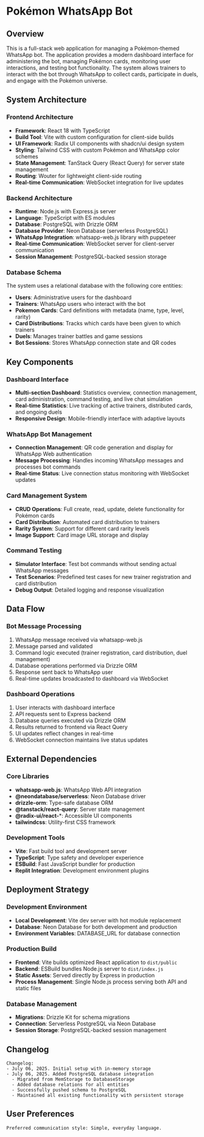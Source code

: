 # Pokémon WhatsApp Bot

## Overview

This is a full-stack web application for managing a Pokémon-themed WhatsApp bot. The application provides a modern dashboard interface for administering the bot, managing Pokémon cards, monitoring user interactions, and testing bot functionality. The system allows trainers to interact with the bot through WhatsApp to collect cards, participate in duels, and engage with the Pokémon universe.

## System Architecture

### Frontend Architecture
- **Framework**: React 18 with TypeScript
- **Build Tool**: Vite with custom configuration for client-side builds
- **UI Framework**: Radix UI components with shadcn/ui design system
- **Styling**: Tailwind CSS with custom Pokémon and WhatsApp color schemes
- **State Management**: TanStack Query (React Query) for server state management
- **Routing**: Wouter for lightweight client-side routing
- **Real-time Communication**: WebSocket integration for live updates

### Backend Architecture
- **Runtime**: Node.js with Express.js server
- **Language**: TypeScript with ES modules
- **Database**: PostgreSQL with Drizzle ORM
- **Database Provider**: Neon Database (serverless PostgreSQL)
- **WhatsApp Integration**: whatsapp-web.js library with puppeteer
- **Real-time Communication**: WebSocket server for client-server communication
- **Session Management**: PostgreSQL-backed session storage

### Database Schema
The system uses a relational database with the following core entities:
- **Users**: Administrative users for the dashboard
- **Trainers**: WhatsApp users who interact with the bot
- **Pokemon Cards**: Card definitions with metadata (name, type, level, rarity)
- **Card Distributions**: Tracks which cards have been given to which trainers
- **Duels**: Manages trainer battles and game sessions
- **Bot Sessions**: Stores WhatsApp connection state and QR codes

## Key Components

### Dashboard Interface
- **Multi-section Dashboard**: Statistics overview, connection management, card administration, command testing, and live chat simulation
- **Real-time Statistics**: Live tracking of active trainers, distributed cards, and ongoing duels
- **Responsive Design**: Mobile-friendly interface with adaptive layouts

### WhatsApp Bot Management
- **Connection Management**: QR code generation and display for WhatsApp Web authentication
- **Message Processing**: Handles incoming WhatsApp messages and processes bot commands
- **Real-time Status**: Live connection status monitoring with WebSocket updates

### Card Management System
- **CRUD Operations**: Full create, read, update, delete functionality for Pokémon cards
- **Card Distribution**: Automated card distribution to trainers
- **Rarity System**: Support for different card rarity levels
- **Image Support**: Card image URL storage and display

### Command Testing
- **Simulator Interface**: Test bot commands without sending actual WhatsApp messages
- **Test Scenarios**: Predefined test cases for new trainer registration and card distribution
- **Debug Output**: Detailed logging and response visualization

## Data Flow

### Bot Message Processing
1. WhatsApp message received via whatsapp-web.js
2. Message parsed and validated
3. Command logic executed (trainer registration, card distribution, duel management)
4. Database operations performed via Drizzle ORM
5. Response sent back to WhatsApp user
6. Real-time updates broadcasted to dashboard via WebSocket

### Dashboard Operations
1. User interacts with dashboard interface
2. API requests sent to Express backend
3. Database queries executed via Drizzle ORM
4. Results returned to frontend via React Query
5. UI updates reflect changes in real-time
6. WebSocket connection maintains live status updates

## External Dependencies

### Core Libraries
- **whatsapp-web.js**: WhatsApp Web API integration
- **@neondatabase/serverless**: Neon Database driver
- **drizzle-orm**: Type-safe database ORM
- **@tanstack/react-query**: Server state management
- **@radix-ui/react-***: Accessible UI components
- **tailwindcss**: Utility-first CSS framework

### Development Tools
- **Vite**: Fast build tool and development server
- **TypeScript**: Type safety and developer experience
- **ESBuild**: Fast JavaScript bundler for production
- **Replit Integration**: Development environment plugins

## Deployment Strategy

### Development Environment
- **Local Development**: Vite dev server with hot module replacement
- **Database**: Neon Database for both development and production
- **Environment Variables**: DATABASE_URL for database connection

### Production Build
- **Frontend**: Vite builds optimized React application to `dist/public`
- **Backend**: ESBuild bundles Node.js server to `dist/index.js`
- **Static Assets**: Served directly by Express in production
- **Process Management**: Single Node.js process serving both API and static files

### Database Management
- **Migrations**: Drizzle Kit for schema migrations
- **Connection**: Serverless PostgreSQL via Neon Database
- **Session Storage**: PostgreSQL-backed session management

## Changelog

```
Changelog:
- July 06, 2025. Initial setup with in-memory storage
- July 06, 2025. Added PostgreSQL database integration
  - Migrated from MemStorage to DatabaseStorage
  - Added database relations for all entities
  - Successfully pushed schema to PostgreSQL
  - Maintained all existing functionality with persistent storage
```

## User Preferences

```
Preferred communication style: Simple, everyday language.
```